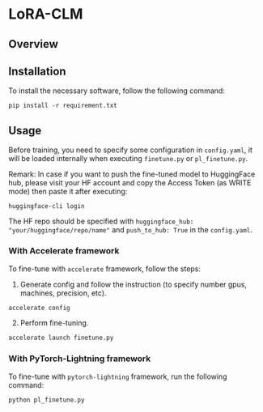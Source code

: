# LoRA-CLM
## Overview
## Installation
To install the necessary software, follow the following command:
```
pip install -r requirement.txt
```
## Usage
Before training, you need to specify some configuration in `config.yaml`, it will be loaded internally when executing `finetune.py` or `pl_finetune.py`. 

Remark: In case if you want to push the fine-tuned model to HuggingFace hub, please visit your HF account and copy the Access Token (as WRITE mode) then paste it after executing:
```
huggingface-cli login
```
The HF repo should be specified with `huggingface_hub: "your/huggingface/repo/name"` and `push_to_hub: True` in the `config.yaml`.

### With Accelerate framework
To fine-tune with `accelerate` framework, follow the steps:

1. Generate config and follow the instruction (to specify number gpus, machines, precision, etc).
```bash
accelerate config
```

2. Perform fine-tuning.
```bash
accelerate launch finetune.py
```

### With PyTorch-Lightning framework
To fine-tune with `pytorch-lightning` framework, run the following command:
```bash
python pl_finetune.py
```